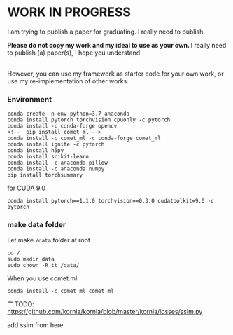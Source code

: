 # WORK IN PROGRESS
I am trying to publish a paper for graduating. I really need to publish.

<b> Please do not copy my work and my ideal to use as your own. </b> I really need to publish (a) paper(s), I hope you understand.
<br><br>

However, you can use my framework as starter code for your own work, or use my re-implementation of other works.


### Environment
```
conda create -n env python=3.7 anaconda
conda install pytorch torchvision cpuonly -c pytorch 
conda install -c conda-forge opencv
<!--  pip install comet_ml -->
conda install -c comet_ml -c conda-forge comet_ml
conda install ignite -c pytorch
conda install h5py
conda install scikit-learn
conda install -c anaconda pillow
conda install -c anaconda numpy
pip install torchsummary 
```

for CUDA 9.0

```shell script
conda install pytorch==1.1.0 torchvision==0.3.0 cudatoolkit=9.0 -c pytorch
```

### make data folder
Let make `/data` folder at root
```
cd /
sudo mkdir data
sudo chown -R tt /data/
```

When you use comet.ml
```shell script
conda install -c comet_ml comet_ml 
```

""
TODO: 
https://github.com/kornia/kornia/blob/master/kornia/losses/ssim.py

add ssim from here